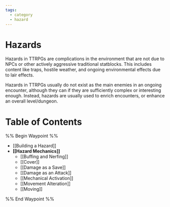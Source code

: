 ```yaml
---
tags:
  - category
  - hazard
---
```

# Hazards

Hazards in TTRPGs are complications in the environment that are not due to NPCs or other actively aggressive traditional statblocks. This includes content like traps, hostile weather, and ongoing environmental effects due to lair effects.

Hazards in TTRPGs usually do not exist as the main enemies in an ongoing encounter, although they can if they are sufficiently complex or interesting enough. Instead, hazards are usually used to enrich encounters, or enhance an overall level/dungeon.

# Table of Contents

%% Begin Waypoint %%
- [[Building a Hazard]]
- **[[Hazard Mechanics]]**
	- [[Buffing and Nerfing]]
	- [[Cover]]
	- [[Damage as a Save]]
	- [[Damage as an Attack]]
	- [[Mechanical Activation]]
	- [[Movement Alteration]]
	- [[Moving]]

%% End Waypoint %%